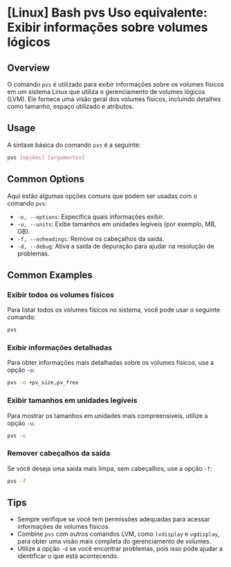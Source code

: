 # [Linux] Bash pvs Uso equivalente: Exibir informações sobre volumes lógicos

## Overview
O comando `pvs` é utilizado para exibir informações sobre os volumes físicos em um sistema Linux que utiliza o gerenciamento de volumes lógicos (LVM). Ele fornece uma visão geral dos volumes físicos, incluindo detalhes como tamanho, espaço utilizado e atributos.

## Usage
A sintaxe básica do comando `pvs` é a seguinte:

```bash
pvs [opções] [argumentos]
```

## Common Options
Aqui estão algumas opções comuns que podem ser usadas com o comando `pvs`:

- `-o, --options`: Especifica quais informações exibir.
- `-u, --units`: Exibe tamanhos em unidades legíveis (por exemplo, MB, GB).
- `-f, --noheadings`: Remove os cabeçalhos da saída.
- `-d, --debug`: Ativa a saída de depuração para ajudar na resolução de problemas.

## Common Examples

### Exibir todos os volumes físicos
Para listar todos os volumes físicos no sistema, você pode usar o seguinte comando:

```bash
pvs
```

### Exibir informações detalhadas
Para obter informações mais detalhadas sobre os volumes físicos, use a opção `-o`:

```bash
pvs -o +pv_size,pv_free
```

### Exibir tamanhos em unidades legíveis
Para mostrar os tamanhos em unidades mais compreensíveis, utilize a opção `-u`:

```bash
pvs -u
```

### Remover cabeçalhos da saída
Se você deseja uma saída mais limpa, sem cabeçalhos, use a opção `-f`:

```bash
pvs -f
```

## Tips
- Sempre verifique se você tem permissões adequadas para acessar informações de volumes físicos.
- Combine `pvs` com outros comandos LVM, como `lvdisplay` e `vgdisplay`, para obter uma visão mais completa do gerenciamento de volumes.
- Utilize a opção `-d` se você encontrar problemas, pois isso pode ajudar a identificar o que está acontecendo.